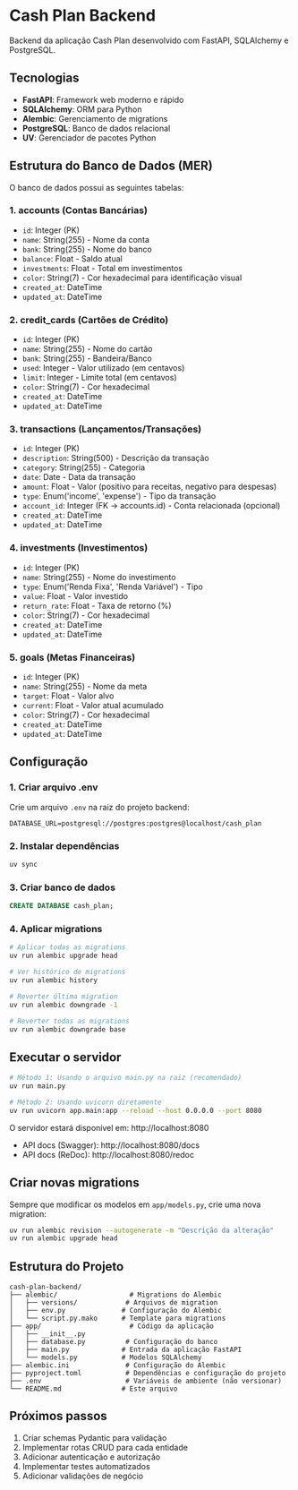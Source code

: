 # Cash Plan Backend

Backend da aplicação Cash Plan desenvolvido com FastAPI, SQLAlchemy e PostgreSQL.

## Tecnologias

- **FastAPI**: Framework web moderno e rápido
- **SQLAlchemy**: ORM para Python
- **Alembic**: Gerenciamento de migrations
- **PostgreSQL**: Banco de dados relacional
- **UV**: Gerenciador de pacotes Python

## Estrutura do Banco de Dados (MER)

O banco de dados possui as seguintes tabelas:

### 1. accounts (Contas Bancárias)

- `id`: Integer (PK)
- `name`: String(255) - Nome da conta
- `bank`: String(255) - Nome do banco
- `balance`: Float - Saldo atual
- `investments`: Float - Total em investimentos
- `color`: String(7) - Cor hexadecimal para identificação visual
- `created_at`: DateTime
- `updated_at`: DateTime

### 2. credit_cards (Cartões de Crédito)

- `id`: Integer (PK)
- `name`: String(255) - Nome do cartão
- `bank`: String(255) - Bandeira/Banco
- `used`: Integer - Valor utilizado (em centavos)
- `limit`: Integer - Limite total (em centavos)
- `color`: String(7) - Cor hexadecimal
- `created_at`: DateTime
- `updated_at`: DateTime

### 3. transactions (Lançamentos/Transações)

- `id`: Integer (PK)
- `description`: String(500) - Descrição da transação
- `category`: String(255) - Categoria
- `date`: Date - Data da transação
- `amount`: Float - Valor (positivo para receitas, negativo para despesas)
- `type`: Enum('income', 'expense') - Tipo da transação
- `account_id`: Integer (FK -> accounts.id) - Conta relacionada (opcional)
- `created_at`: DateTime
- `updated_at`: DateTime

### 4. investments (Investimentos)

- `id`: Integer (PK)
- `name`: String(255) - Nome do investimento
- `type`: Enum('Renda Fixa', 'Renda Variável') - Tipo
- `value`: Float - Valor investido
- `return_rate`: Float - Taxa de retorno (%)
- `color`: String(7) - Cor hexadecimal
- `created_at`: DateTime
- `updated_at`: DateTime

### 5. goals (Metas Financeiras)

- `id`: Integer (PK)
- `name`: String(255) - Nome da meta
- `target`: Float - Valor alvo
- `current`: Float - Valor atual acumulado
- `color`: String(7) - Cor hexadecimal
- `created_at`: DateTime
- `updated_at`: DateTime

## Configuração

### 1. Criar arquivo .env

Crie um arquivo `.env` na raiz do projeto backend:

```env
DATABASE_URL=postgresql://postgres:postgres@localhost/cash_plan
```

### 2. Instalar dependências

```bash
uv sync
```

### 3. Criar banco de dados

```sql
CREATE DATABASE cash_plan;
```

### 4. Aplicar migrations

```bash
# Aplicar todas as migrations
uv run alembic upgrade head

# Ver histórico de migrations
uv run alembic history

# Reverter última migration
uv run alembic downgrade -1

# Reverter todas as migrations
uv run alembic downgrade base
```

## Executar o servidor

```bash
# Método 1: Usando o arquivo main.py na raiz (recomendado)
uv run main.py

# Método 2: Usando uvicorn diretamente
uv run uvicorn app.main:app --reload --host 0.0.0.0 --port 8080
```

O servidor estará disponível em: http://localhost:8080

- API docs (Swagger): http://localhost:8080/docs
- API docs (ReDoc): http://localhost:8080/redoc

## Criar novas migrations

Sempre que modificar os modelos em `app/models.py`, crie uma nova migration:

```bash
uv run alembic revision --autogenerate -m "Descrição da alteração"
uv run alembic upgrade head
```

## Estrutura do Projeto

```
cash-plan-backend/
├── alembic/                  # Migrations do Alembic
│   ├── versions/            # Arquivos de migration
│   ├── env.py              # Configuração do Alembic
│   └── script.py.mako      # Template para migrations
├── app/                      # Código da aplicação
│   ├── __init__.py
│   ├── database.py          # Configuração do banco
│   ├── main.py             # Entrada da aplicação FastAPI
│   └── models.py           # Modelos SQLAlchemy
├── alembic.ini              # Configuração do Alembic
├── pyproject.toml           # Dependências e configuração do projeto
├── .env                     # Variáveis de ambiente (não versionar)
└── README.md               # Este arquivo
```

## Próximos passos

1. Criar schemas Pydantic para validação
2. Implementar rotas CRUD para cada entidade
3. Adicionar autenticação e autorização
4. Implementar testes automatizados
5. Adicionar validações de negócio
